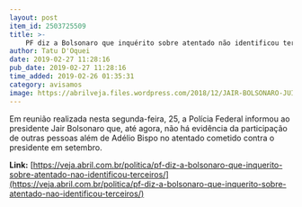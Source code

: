 ```yaml
---
layout: post
item_id: 2503725509
title: >-
    PF diz a Bolsonaro que inquérito sobre atentado não identificou terceiros
author: Tatu D'Oquei
date: 2019-02-27 11:28:16
pub_date: 2019-02-27 11:28:16
time_added: 2019-02-26 01:35:31
category: avisamos
image: https://abrilveja.files.wordpress.com/2018/12/JAIR-BOLSONARO-JUIZ-DE-FORA-MG-ESFAQUEADO_2018-49.jpg_1.jpg?quality=70&strip=info&w=680&h=453&crop=1
---
```


Em reunião realizada nesta segunda-feira, 25, a Polícia Federal informou ao presidente Jair Bolsonaro que, até agora, não há evidência da participação de outras pessoas além de Adélio Bispo no atentado cometido contra o presidente em setembro.

**Link:** [https://veja.abril.com.br/politica/pf-diz-a-bolsonaro-que-inquerito-sobre-atentado-nao-identificou-terceiros/](https://veja.abril.com.br/politica/pf-diz-a-bolsonaro-que-inquerito-sobre-atentado-nao-identificou-terceiros/)


